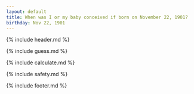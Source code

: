 ```yaml
---
layout: default
title: When was I or my baby conceived if born on November 22, 1901?
birthday: Nov 22, 1901
---
```


{% include header.md %}

{% include guess.md %}

{% include calculate.md %}

{% include safety.md %}

{% include footer.md %}



